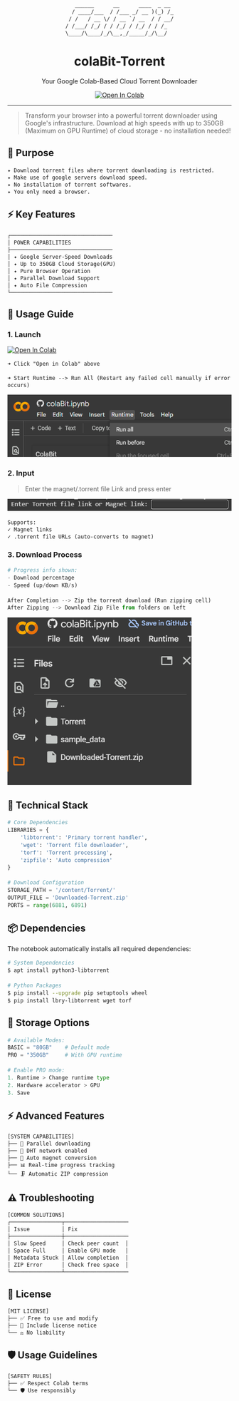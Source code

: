 <div align="center">

```
   ______      __      ____  _ __ 
  / ____/___  / /___ _/ __ )(_) /_
 / /   / __ \/ / __ `/ __  / / __/
/ /___/ /_/ / / /_/ / /_/ / / /_  
\____/\____/_/\__,_/_____/_/\__/  
```

# colaBit-Torrent

Your Google Colab-Based Cloud Torrent Downloader

[![Open In Colab](https://colab.research.google.com/assets/colab-badge.svg)](https://colab.research.google.com/github/Avil-XD/colaBit-torrent/blob/master/colaBit.ipynb)

</div>

---

> Transform your browser into a powerful torrent downloader using Google's infrastructure. Download at high speeds with up to 350GB (Maximum on GPU Runtime) of cloud storage - no installation needed!

## 🦚 Purpose
```
✦ Download torrent files where torrent downloading is restricted.
✦ Make use of google servers download speed.
✦ No installation of torrent softwares.
✦ You only need a browser.
```
## ⚡ Key Features

```
┌──────────────────────────────── 
│ POWER CAPABILITIES                     
├────────────────────────────────         
│ ✦ Google Server-Speed Downloads        
│ ✦ Up to 350GB Cloud Storage(GPU)       
│ ✦ Pure Browser Operation              
│ ✦ Parallel Download Support             
│ ✦ Auto File Compression         
└────────────────────────────────
```
## 🚀 Usage Guide

### 1. Launch
<a href="https://colab.research.google.com/github/pollmix/google-colab-torrent-downloader/blob/master/torrent.ipynb" target="_parent"><img src="https://colab.research.google.com/assets/colab-badge.svg" alt="Open In Colab"/></a>
```
➜ Click "Open in Colab" above 

➜ Start Runtime --> Run All (Restart any failed cell manually if error occurs)
```

![](./image-1.png)

### 2. Input

>Enter the magnet/.torrent file Link and press enter

![](./image-2.png)
```
Supports:
✓ Magnet links
✓ .torrent file URLs (auto-converts to magnet)
```

### 3. Download Process
```python
# Progress info shown:
- Download percentage
- Speed (up/down KB/s)

After Completion --> Zip the torrent download (Run zipping cell)
After Zipping --> Download Zip File from folders on left

```
![](./image-3.png)

## 🚀 Technical Stack

```python
# Core Dependencies
LIBRARIES = {
    'libtorrent': 'Primary torrent handler',
    'wget': 'Torrent file downloader',
    'torf': 'Torrent processing',
    'zipfile': 'Auto compression'
}

# Download Configuration
STORAGE_PATH = '/content/Torrent/'
OUTPUT_FILE = 'Downloaded-Torrent.zip'
PORTS = range(6881, 6891)
```

## 📦 Dependencies
The notebook automatically installs all required dependencies:

```bash
# System Dependencies
$ apt install python3-libtorrent

# Python Packages
$ pip install --upgrade pip setuptools wheel
$ pip install lbry-libtorrent wget torf
```


## 💾 Storage Options

```python
# Available Modes:
BASIC = "80GB"    # Default mode
PRO = "350GB"     # With GPU runtime

# Enable PRO mode:
1. Runtime > Change runtime type
2. Hardware accelerator > GPU
3. Save
```

## ⚡ Advanced Features

```
[SYSTEM CAPABILITIES]
├── 🔄 Parallel downloading
├── 🎯 DHT network enabled
├── 🔄 Auto magnet conversion
├── 📊 Real-time progress tracking
└── 🗜️ Automatic ZIP compression
```

## ⚠️ Troubleshooting

```
[COMMON SOLUTIONS]
┌────────────────┬────────────────────
│ Issue          │ Fix               
├────────────────┼────────────────────
│ Slow Speed     │ Check peer count  │
│ Space Full     │ Enable GPU mode   │
│ Metadata Stuck │ Allow completion  │
│ ZIP Error      │ Check free space  │
└────────────────┴────────────────────
```

## 📜 License

```
[MIT LICENSE]
├── ✅ Free to use and modify
├── 📄 Include license notice
└── ⚖️ No liability
```

## 🛡️ Usage Guidelines

```
[SAFETY RULES]
├── ✅ Respect Colab terms
└── 🛡️ Use responsibly
```
